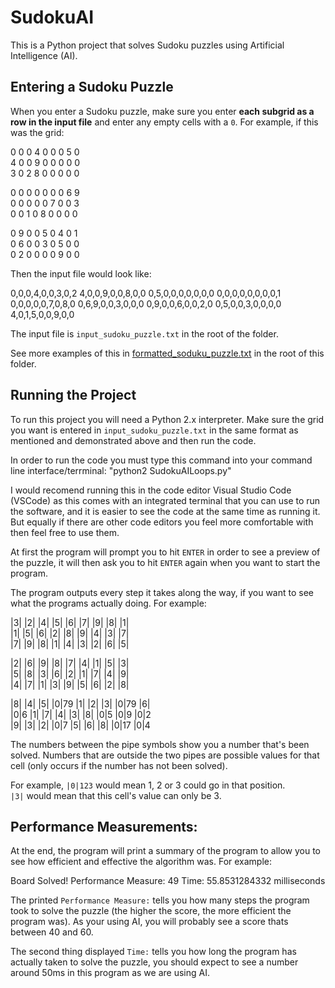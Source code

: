 # SudokuAI
This is a Python project that solves Sudoku puzzles using Artificial Intelligence (AI). 

## Entering a Sudoku Puzzle 
When you enter a Sudoku puzzle, make sure you enter **each subgrid as a row in the input file** and enter any empty cells with a `0`.
For example, if this was the grid:

0 0 0   4 0 0   0 5 0   
4 0 0   9 0 0   0 0 0   
3 0 2   8 0 0   0 0 0   

0 0 0   0 0 0   0 6 9   
0 0 0   0 0 7   0 0 3   
0 0 1   0 8 0   0 0 0   

0 9 0   0 5 0   4 0 1   
0 6 0   0 3 0   5 0 0   
0 2 0   0 0 0   9 0 0   

Then the input file would look like:

0,0,0,4,0,0,3,0,2
4,0,0,9,0,0,8,0,0
0,5,0,0,0,0,0,0,0
0,0,0,0,0,0,0,0,1
0,0,0,0,0,7,0,8,0
0,6,9,0,0,3,0,0,0
0,9,0,0,6,0,0,2,0
0,5,0,0,3,0,0,0,0
4,0,1,5,0,0,9,0,0

The input file is `input_sudoku_puzzle.txt` in the root of the folder.

See more examples of this in [formatted_soduku_puzzle.txt](formatted_soduku_puzzle.txt) in the root of this folder.

## Running the Project 
To run this project you will need a Python 2.x interpreter. 
Make sure the grid you want is entered in `input_sudoku_puzzle.txt` in the same format as mentioned and demonstrated above and then run the code.

In order to run the code you must type this command into your command line interface/terrminal: 
"python2 SudokuAILoops.py"

I would recomend running this in the code editor Visual Studio Code (VSCode) as this comes with an integrated terminal that you can use to run the software, and it is easier to see the code at the same time as running it. But equally if there are other code editors you feel more comfortable with then feel free to use them.

At first the program will prompt you to hit `ENTER` in order to see a preview of the puzzle, it will then ask you to hit `ENTER` again when you want to start the program.

The program outputs every step it takes along the way, if you want to see what the programs actually doing. For example:

|3|          |2|          |4|          		|5|          |6|          |7|          		|9|          |8|          |1|          		
|1|          |5|          |6|          		|2|          |8|          |9|          		|4|          |3|          |7|          		
|7|          |9|          |8|          		|1|          |4|          |3|          		|2|          |6|          |5|          		



|2|          |6|          |9|          		|8|          |7|          |4|          		|1|          |5|          |3|          		
|5|          |8|          |3|          		|6|          |2|          |1|          		|7|          |4|          |9|          		
|4|          |7|          |1|          		|3|          |9|          |5|          		|6|          |2|          |8|          		



|8|          |4|          |5|          		|0|79        |1|          |2|          		|3|          |0|79        |6|          		
|0|6         |1|          |7|          		|4|          |3|          |8|          		|0|5         |0|9         |0|2         		
|9|          |3|          |2|          		|0|7         |5|          |6|          		|8|          |0|17        |0|4         		

The numbers between the pipe symbols show you a number that's been solved.  Numbers that are outside the two pipes are possible values for that cell (only occurs if the number has not been solved). 

For example, `|0|123` would mean 1, 2 or 3 could go in that position.  
`|3|` would mean that this cell's value can only be 3.

## Performance Measurements:
At the end, the program will print a summary of the program to allow you to see how efficient and effective the algorithm was.
For example:

Board Solved! Performance Measure: 49
Time: 55.8531284332 milliseconds

The printed `Performance Measure:` tells you how many steps the program took to solve the puzzle (the higher the score, the more efficient the program was). As your using AI, you will probably see a score thats between 40 and 60.

The second thing displayed `Time:` tells you how long the program has actually taken to solve the puzzle, you should expect to see a number around 50ms in this program as we are using AI. 